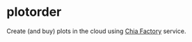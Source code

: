 # plotorder
Create (and buy) plots in the cloud using [Chia Factory](https://chiafactory.com) service.
